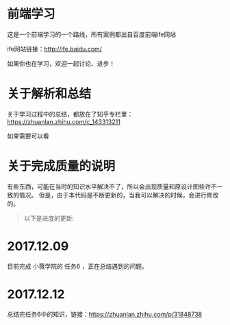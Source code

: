 # 前端学习 

这是一个前端学习的一个路线，所有案例都出自百度前端ife网站

ife网站链接：http://ife.baidu.com/

如果你也在学习，欢迎一起讨论、进步！

# 关于解析和总结

关于学习过程中的总结，都放在了知乎专栏里：https://zhuanlan.zhihu.com/c_143313211

如果需要可以看

# 关于完成质量的说明

有些东西，可能在当时的知识水平解决不了，所以会出现质量和原设计图些许不一致的情况。
但是，由于本代码是不断更新的，当我可以解决的时候，会进行修改的。


> 以下是进度的更新:

# 2017.12.09 

目前完成 小薇学院的 任务6 ，正在总结遇到的问题。

# 2017.12.12

总结完任务6中的知识，链接：https://zhuanlan.zhihu.com/p/31848738



